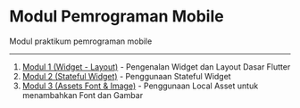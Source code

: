 # Modul Pemrograman Mobile
Modul praktikum pemrograman mobile

---

1. [Modul 1 (Widget - Layout)](https://github.com/NazirArifin/modulmobile/blob/master/ComponentLayout.md) - Pengenalan Widget dan Layout Dasar Flutter
2. [Modul 2 (Stateful Widget)](https://github.com/NazirArifin/modulmobile/blob/master/StatefulWidget.md) - Penggunaan Stateful Widget
3. [Modul 3 (Assets Font & Image)](https://github.com/NazirArifin/modulmobile/blob/master/Assets.md) - Penggunaan Local Asset untuk menambahkan Font dan Gambar

